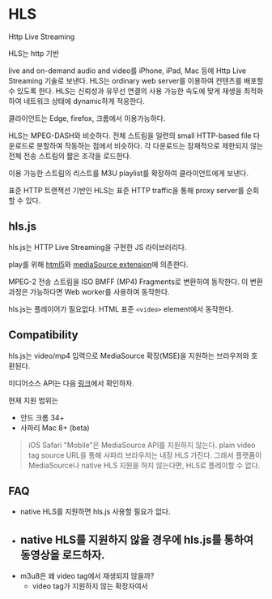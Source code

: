 # HLS

Http Live Streaming

HLS는 http 기반

live and on-demand audio and video를 iPhone, iPad, Mac 등에 Http Live Streaming 기술로 보낸다. HLS는 ordinary web server를 이용하여 컨텐츠를 배포할 수 있도록 한다. HLS는 신뢰성과 유무선 연결의 사용 가능한 속도에 맞게 재생을 최적화하여 네트워크 상태에 dynamic하게 적응한다.

클라이언트는 Edge, firefox, 크롬에서 이용가능하다.

HLS는 MPEG-DASH와 비슷하다. 전체 스트림을 일련의 small HTTP-based file 다운로드로 분할하여 작동하는 점에서 비슷하다. 각 다운로드는 잠재적으로 제한되지 않는 전체 전송 스트림의 짧은 조각을 로드한다.

이용 가능한 스트림의 리스트를 M3U playlist를 확장하여 클라이언트에게 보낸다.

표준 HTTP 트랜잭션 기반인 HLS는 표준 HTTP traffic을 통해 proxy server를 순회할 수 있다.

## hls.js

hls.js는 HTTP Live Streaming을 구현한 JS 라이브러리다.

play를 위해 [html5](https://www.html5rocks.com/en/tutorials/video/basics/)와 [mediaSource extension](http://w3c.github.io/media-source/)에 의존한다.

MPEG-2 전송 스트림을 ISO BMFF (MP4) Fragments로 변환하여 동작한다. 이 변환과정은 가능하다면 Web worker를 사용하여 동작한다.

hls.js는 플레이어가 필요없다. HTML 표준 `<video>` element에서 동작한다.

## Compatibility

hls.js는 video/mp4 입력으로 MediaSource 확장(MSE)을 지원하는 브라우저와 호환된다.

미디어소스 API는 다음 [링크](https://developer.mozilla.org/en-US/docs/Web/API/MediaSource)에서 확인하자.

현재 지원 범위는

- 안드 크롬 34+
- 사파리 Mac 8+ (beta)

> iOS Safari "Mobile"은 MediaSource API를 지원하지 않는다. plain video tag source URL을 통해 사파리 브라우저는 내장 HLS 가진다.
> 그래서 플랫폼이 MediaSource나 native HLS 지원을 하지 않는다면, HLS로 플레이할 수 없다.

## FAQ

- native HLS를 지원하면 hls.js 사용할 필요가 없다.
- native HLS를 지원하지 않을 경우에 hls.js를 통하여 동영상을 로드하자.
  - 
- m3u8은 왜 video tag에서 재생되지 않을까?
  - video tag가 지원하지 않는 확장자여서
